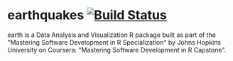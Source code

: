 # earthquakes [![Build Status](https://travis-ci.com/odiliameneses/earthquakes.svg?branch=main)](https://travis-ci.com/odiliameneses/earthquakes)  


earth is a Data Analysis and Visualization R package built as part of the "Mastering Software Development in R Specialization" by Johns Hopkins University on Coursera: "Mastering Software Development in R Capstone".
